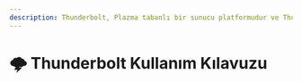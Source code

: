 ```yaml
---
description: Thunderbolt, Plazma tabanlı bir sunucu platformudur ve Thunderbolt, deneysel yamaları Flavor olarak ayırarak doğrudan kullanmanıza olanak tanır.
---
```


# 🌩️ Thunderbolt Kullanım Kılavuzu

